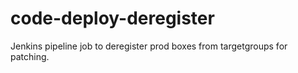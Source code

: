 # code-deploy-deregister
Jenkins pipeline job to deregister prod boxes from targetgroups for patching.
